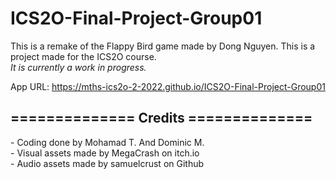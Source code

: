 # ICS2O-Final-Project-Group01

This is a remake of the Flappy Bird game made by Dong Nguyen. This is a project made for the ICS2O course.<br>
*It is currently a work in progress.*<br>

App URL:
https://mths-ics2o-2-2022.github.io/ICS2O-Final-Project-Group01
<h2>============== Credits ==============</h2>
- Coding done by Mohamad T. And Dominic M.<br>
- Visual assets made by MegaCrash on itch.io<br>
- Audio assets made by samuelcrust on Github <!-- Add more when needed!>